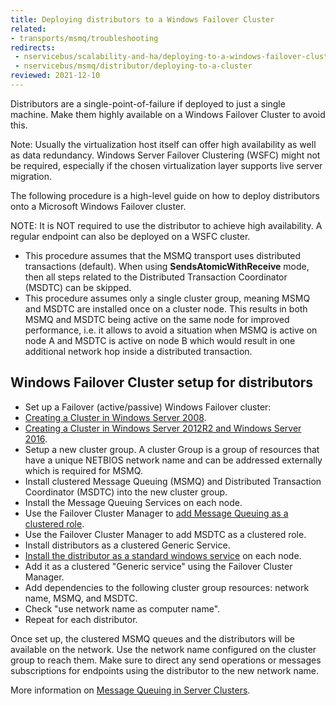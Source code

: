```yaml
---
title: Deploying distributors to a Windows Failover Cluster
related:
- transports/msmq/troubleshooting
redirects:
 - nservicebus/scalability-and-ha/deploying-to-a-windows-failover-cluster
 - nservicebus/msmq/distributor/deploying-to-a-cluster
reviewed: 2021-12-10
---
```


Distributors are a single-point-of-failure if deployed to just a single machine. Make them highly available on a Windows Failover Cluster to avoid this.

Note: Usually the virtualization host itself can offer high availability as well as data redundancy. Windows Server Failover Clustering (WSFC) might not be required, especially if the chosen virtualization layer supports live server migration.

The following procedure is a high-level guide on how to deploy distributors onto a Microsoft Windows Failover cluster.

NOTE: It is NOT required to use the distributor to achieve high availability. A regular endpoint can also be deployed on a WSFC cluster.

 * This procedure assumes that the MSMQ transport uses distributed transactions (default). When using **SendsAtomicWithReceive** mode, then all steps related to the Distributed Transaction Coordinator (MSDTC) can be skipped.
 * This procedure assumes only a single cluster group, meaning MSMQ and MSDTC are installed once on a cluster node. This results in both MSMQ and MSDTC being active on the same node for improved performance, i.e. it allows to avoid a situation when MSMQ is active on node A and MSDTC is active on node B which would result in one additional network hop inside a distributed transaction.


## Windows Failover Cluster setup for distributors

 * Set up a Failover (active/passive) Windows Failover cluster:
  * [Creating a Cluster in Windows Server 2008](https://blogs.msdn.microsoft.com/clustering/2008/01/18/creating-a-cluster-in-windows-server-2008/).
  * [Creating a Cluster in Windows Server 2012R2 and Windows Server 2016](https://technet.microsoft.com/en-us/library/dn505754.aspx).
 * Setup a new cluster group. A cluster Group is a group of resources that have a unique NETBIOS network name and can be addressed externally which is required for MSMQ.
 * Install clustered Message Queuing (MSMQ) and Distributed Transaction Coordinator (MSDTC) into the new cluster group.
  * Install the Message Queuing Services on each node.
  * Use the Failover Cluster Manager to [add Message Queuing as a clustered role](https://blogs.msdn.microsoft.com/asiatech/2016/01/14/build-clustered-msmq-role-on-a-windows-server-2012-r2-failover-cluster/).
  * Use the Failover Cluster Manager to add MSDTC as a clustered role.
 * Install distributors as a clustered Generic Service.
  * [Install the distributor as a standard windows service](/nservicebus/hosting/#self-hosting-windows-service-hosting) on each node.
  * Add it as a clustered "Generic service" using the Failover Cluster Manager.
  * Add dependencies to the following cluster group resources: network name, MSMQ, and MSDTC.
  * Check "use network name as computer name".
  * Repeat for each distributor.

Once set up, the clustered MSMQ queues and the distributors will be available on the network. Use the network name configured on the cluster group to reach them. Make sure to direct any send operations or messages subscriptions for endpoints using the distributor to the new network name.


More information on [Message Queuing in Server Clusters](https://technet.microsoft.com/en-us/library/cc753575.aspx).
